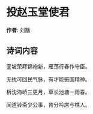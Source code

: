 # 投赵玉堂使君

**作者**: 刘黻

## 诗词内容

銮坡荣拜锦袍新，雁荡行春作守臣。

无扰可回民气脉，有才能振国精神。

柝沈海峤三更月，草长池塘一雨春。

闻道铃斋少公事，肯分吟席与樵人。

